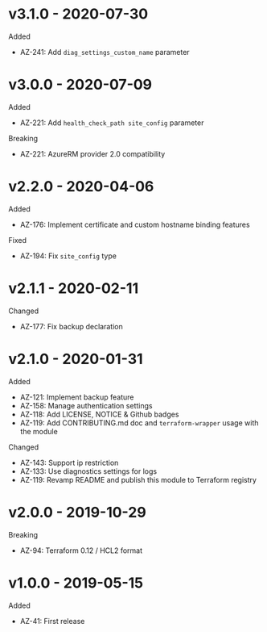 # v3.1.0 - 2020-07-30

Added
  * AZ-241: Add `diag_settings_custom_name` parameter

# v3.0.0 - 2020-07-09

Added
  * AZ-221: Add `health_check_path site_config` parameter

Breaking
  * AZ-221: AzureRM provider 2.0 compatibility

# v2.2.0 - 2020-04-06

Added
  * AZ-176: Implement certificate and custom hostname binding features

Fixed
  * AZ-194: Fix `site_config` type

# v2.1.1 - 2020-02-11

Changed
  * AZ-177: Fix backup declaration

# v2.1.0 - 2020-01-31

Added
  * AZ-121: Implement backup feature
  * AZ-158: Manage authentication settings
  * AZ-118: Add LICENSE, NOTICE & Github badges
  * AZ-119: Add CONTRIBUTING.md doc and `terraform-wrapper` usage with the module

Changed
  * AZ-143: Support ip restriction
  * AZ-133: Use diagnostics settings for logs
  * AZ-119: Revamp README and publish this module to Terraform registry

# v2.0.0 - 2019-10-29

Breaking
  * AZ-94: Terraform 0.12 / HCL2 format

# v1.0.0 - 2019-05-15

Added
  * AZ-41: First release

